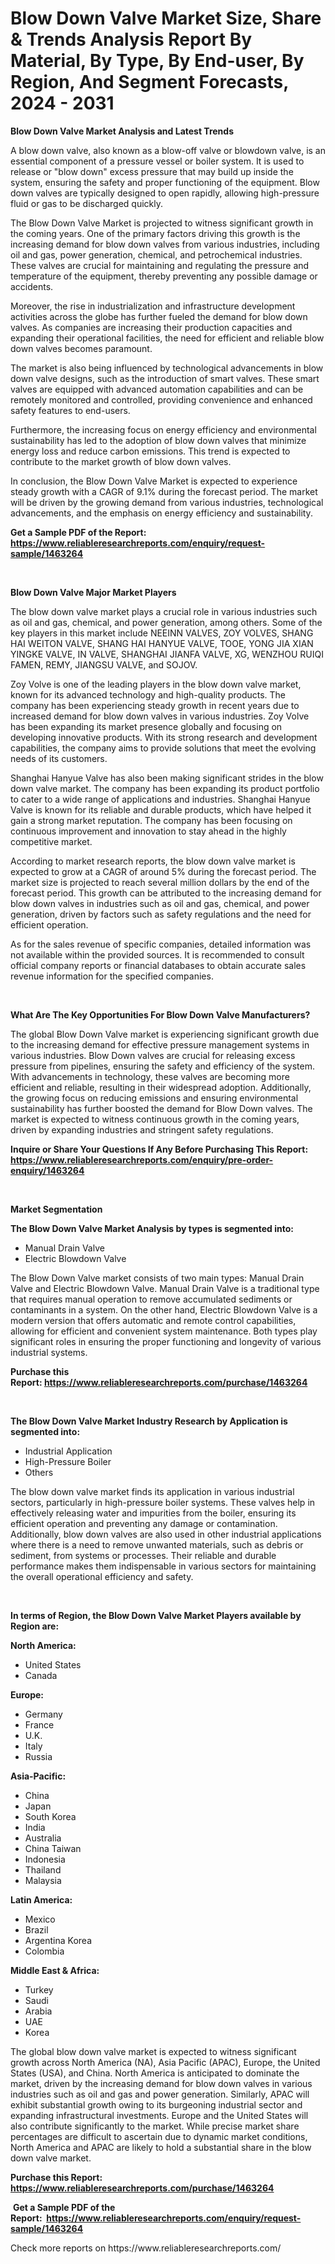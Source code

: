 <p><h1>Blow Down Valve Market Size, Share & Trends Analysis Report By Material, By Type, By End-user, By Region, And Segment Forecasts, 2024 - 2031</h1></p><p><strong>Blow Down Valve Market Analysis and Latest Trends</strong></p>
<p><p>A blow down valve, also known as a blow-off valve or blowdown valve, is an essential component of a pressure vessel or boiler system. It is used to release or "blow down" excess pressure that may build up inside the system, ensuring the safety and proper functioning of the equipment. Blow down valves are typically designed to open rapidly, allowing high-pressure fluid or gas to be discharged quickly.</p><p>The Blow Down Valve Market is projected to witness significant growth in the coming years. One of the primary factors driving this growth is the increasing demand for blow down valves from various industries, including oil and gas, power generation, chemical, and petrochemical industries. These valves are crucial for maintaining and regulating the pressure and temperature of the equipment, thereby preventing any possible damage or accidents.</p><p>Moreover, the rise in industrialization and infrastructure development activities across the globe has further fueled the demand for blow down valves. As companies are increasing their production capacities and expanding their operational facilities, the need for efficient and reliable blow down valves becomes paramount.</p><p>The market is also being influenced by technological advancements in blow down valve designs, such as the introduction of smart valves. These smart valves are equipped with advanced automation capabilities and can be remotely monitored and controlled, providing convenience and enhanced safety features to end-users.</p><p>Furthermore, the increasing focus on energy efficiency and environmental sustainability has led to the adoption of blow down valves that minimize energy loss and reduce carbon emissions. This trend is expected to contribute to the market growth of blow down valves.</p><p>In conclusion, the Blow Down Valve Market is expected to experience steady growth with a CAGR of 9.1% during the forecast period. The market will be driven by the growing demand from various industries, technological advancements, and the emphasis on energy efficiency and sustainability.</p></p>
<p><strong>Get a Sample PDF of the Report:&nbsp; <a href="https://www.reliableresearchreports.com/enquiry/request-sample/1463264">https://www.reliableresearchreports.com/enquiry/request-sample/1463264</a></strong></p>
<p>&nbsp;</p>
<p><strong>Blow Down Valve Major Market Players</strong></p>
<p><p>The blow down valve market plays a crucial role in various industries such as oil and gas, chemical, and power generation, among others. Some of the key players in this market include NEEINN VALVES, ZOY VOLVES, SHANG HAI WEITON VALVE, SHANG HAI HANYUE VALVE, TOOE, YONG JIA XIAN YINGKE VALVE, IN VALVE, SHANGHAI JIANFA VALVE, XG, WENZHOU RUIQI FAMEN, REMY, JIANGSU VALVE, and SOJOV.</p><p>Zoy Volve is one of the leading players in the blow down valve market, known for its advanced technology and high-quality products. The company has been experiencing steady growth in recent years due to increased demand for blow down valves in various industries. Zoy Volve has been expanding its market presence globally and focusing on developing innovative products. With its strong research and development capabilities, the company aims to provide solutions that meet the evolving needs of its customers. </p><p>Shanghai Hanyue Valve has also been making significant strides in the blow down valve market. The company has been expanding its product portfolio to cater to a wide range of applications and industries. Shanghai Hanyue Valve is known for its reliable and durable products, which have helped it gain a strong market reputation. The company has been focusing on continuous improvement and innovation to stay ahead in the highly competitive market.</p><p>According to market research reports, the blow down valve market is expected to grow at a CAGR of around 5% during the forecast period. The market size is projected to reach several million dollars by the end of the forecast period. This growth can be attributed to the increasing demand for blow down valves in industries such as oil and gas, chemical, and power generation, driven by factors such as safety regulations and the need for efficient operation.</p><p>As for the sales revenue of specific companies, detailed information was not available within the provided sources. It is recommended to consult official company reports or financial databases to obtain accurate sales revenue information for the specified companies.</p></p>
<p>&nbsp;</p>
<p><strong>What Are The Key Opportunities For Blow Down Valve Manufacturers?</strong></p>
<p><p>The global Blow Down Valve market is experiencing significant growth due to the increasing demand for effective pressure management systems in various industries. Blow Down valves are crucial for releasing excess pressure from pipelines, ensuring the safety and efficiency of the system. With advancements in technology, these valves are becoming more efficient and reliable, resulting in their widespread adoption. Additionally, the growing focus on reducing emissions and ensuring environmental sustainability has further boosted the demand for Blow Down valves. The market is expected to witness continuous growth in the coming years, driven by expanding industries and stringent safety regulations.</p></p>
<p><strong>Inquire or Share Your Questions If Any Before Purchasing This Report: <a href="https://www.reliableresearchreports.com/enquiry/pre-order-enquiry/1463264">https://www.reliableresearchreports.com/enquiry/pre-order-enquiry/1463264</a></strong></p>
<p>&nbsp;</p>
<p><strong>Market Segmentation</strong></p>
<p><strong>The Blow Down Valve Market Analysis by types is segmented into:</strong></p>
<p><ul><li>Manual Drain Valve</li><li>Electric Blowdown Valve</li></ul></p>
<p><p>The Blow Down Valve market consists of two main types: Manual Drain Valve and Electric Blowdown Valve. Manual Drain Valve is a traditional type that requires manual operation to remove accumulated sediments or contaminants in a system. On the other hand, Electric Blowdown Valve is a modern version that offers automatic and remote control capabilities, allowing for efficient and convenient system maintenance. Both types play significant roles in ensuring the proper functioning and longevity of various industrial systems.</p></p>
<p><strong>Purchase this Report:&nbsp;<a href="https://www.reliableresearchreports.com/purchase/1463264">https://www.reliableresearchreports.com/purchase/1463264</a></strong></p>
<p>&nbsp;</p>
<p><strong>The Blow Down Valve Market Industry Research by Application is segmented into:</strong></p>
<p><ul><li>Industrial Application</li><li>High-Pressure Boiler</li><li>Others</li></ul></p>
<p><p>The blow down valve market finds its application in various industrial sectors, particularly in high-pressure boiler systems. These valves help in effectively releasing water and impurities from the boiler, ensuring its efficient operation and preventing any damage or contamination. Additionally, blow down valves are also used in other industrial applications where there is a need to remove unwanted materials, such as debris or sediment, from systems or processes. Their reliable and durable performance makes them indispensable in various sectors for maintaining the overall operational efficiency and safety.</p></p>
<p>&nbsp;</p>
<p><strong>In terms of Region, the Blow Down Valve Market Players available by Region are:</strong></p>
<p>
    <p> <strong> North America: </strong>
        <ul>
            <li>United States</li>
            <li>Canada</li>
        </ul>
        </p> 
    <p> <strong> Europe: </strong>
        <ul>
            <li>Germany</li>
            <li>France</li>
            <li>U.K.</li>
            <li>Italy</li>
            <li>Russia</li>
        </ul>
        </p> 
    <p> <strong> Asia-Pacific: </strong>
        <ul>
            <li>China</li>
            <li>Japan</li>
            <li>South Korea</li>
            <li>India</li>
            <li>Australia</li>
            <li>China Taiwan</li>
            <li>Indonesia</li>
            <li>Thailand</li>
            <li>Malaysia</li>
        </ul>
        </p> 
    <p> <strong> Latin America: </strong>
        <ul>
            <li>Mexico</li>
            <li>Brazil</li>
            <li>Argentina Korea</li>
            <li>Colombia</li>
        </ul>
        </p> 
    <p> <strong> Middle East & Africa: </strong>
        <ul>
            <li>Turkey</li>
            <li>Saudi</li>
            <li>Arabia</li>
            <li>UAE</li>
            <li>Korea</li>
        </ul>
    </p>
    </p>
<p><p>The global blow down valve market is expected to witness significant growth across North America (NA), Asia Pacific (APAC), Europe, the United States (USA), and China. North America is anticipated to dominate the market, driven by the increasing demand for blow down valves in various industries such as oil and gas and power generation. Similarly, APAC will exhibit substantial growth owing to its burgeoning industrial sector and expanding infrastructural investments. Europe and the United States will also contribute significantly to the market. While precise market share percentages are difficult to ascertain due to dynamic market conditions, North America and APAC are likely to hold a substantial share in the blow down valve market.</p></p>
<p><strong>Purchase this Report: <a href="https://www.reliableresearchreports.com/purchase/1463264">https://www.reliableresearchreports.com/purchase/1463264</a></strong></p>
<p>&nbsp;<strong>Get a Sample PDF of the Report:&nbsp;&nbsp;<a href="https://www.reliableresearchreports.com/enquiry/request-sample/1463264">https://www.reliableresearchreports.com/enquiry/request-sample/1463264</a></strong></p>
<p><strong></strong></p>
<p>Check more reports on https://www.reliableresearchreports.com/</p>